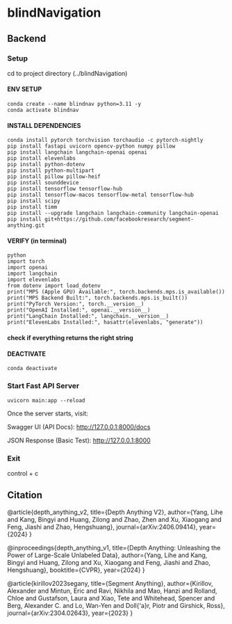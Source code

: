 # blindNavigation

## Backend

### Setup

cd to project directory (../blindNavigation)

#### ENV SETUP
```
conda create --name blindnav python=3.11 -y
conda activate blindnav
```

#### INSTALL DEPENDENCIES
```
conda install pytorch torchvision torchaudio -c pytorch-nightly
pip install fastapi uvicorn opencv-python numpy pillow
pip install langchain langchain-openai openai
pip install elevenlabs
pip install python-dotenv
pip install python-multipart
pip install pillow pillow-heif
pip install sounddevice
pip install tensorflow tensorflow-hub
pip install tensorflow-macos tensorflow-metal tensorflow-hub
pip install scipy
pip install timm
pip install --upgrade langchain langchain-community langchain-openai
pip install git+https://github.com/facebookresearch/segment-anything.git
```

#### VERIFY (in terminal)

```
python
import torch 
import openai
import langchain
import elevenlabs
from dotenv import load_dotenv
print("MPS (Apple GPU) Available:", torch.backends.mps.is_available())
print("MPS Backend Built:", torch.backends.mps.is_built())
print("PyTorch Version:", torch.__version__)
print("OpenAI Installed:", openai.__version__)
print("LangChain Installed:", langchain.__version__)
print("ElevenLabs Installed:", hasattr(elevenlabs, "generate"))
```

#### check if everything returns the right string

#### DEACTIVATE
```
conda deactivate
```

### Start Fast API Server

```
uvicorn main:app --reload
```

Once the server starts, visit:

Swagger UI (API Docs): http://127.0.0.1:8000/docs

JSON Response (Basic Test): http://127.0.0.1:8000

### Exit

control + c

## Citation

@article{depth_anything_v2,
  title={Depth Anything V2},
  author={Yang, Lihe and Kang, Bingyi and Huang, Zilong and Zhao, Zhen and Xu, Xiaogang and Feng, Jiashi and Zhao, Hengshuang},
  journal={arXiv:2406.09414},
  year={2024}
}

@inproceedings{depth_anything_v1,
  title={Depth Anything: Unleashing the Power of Large-Scale Unlabeled Data}, 
  author={Yang, Lihe and Kang, Bingyi and Huang, Zilong and Xu, Xiaogang and Feng, Jiashi and Zhao, Hengshuang},
  booktitle={CVPR},
  year={2024}
}

@article{kirillov2023segany,
  title={Segment Anything},
  author={Kirillov, Alexander and Mintun, Eric and Ravi, Nikhila and Mao, Hanzi and Rolland, Chloe and Gustafson, Laura and Xiao, Tete and Whitehead, Spencer and Berg, Alexander C. and Lo, Wan-Yen and Doll{\'a}r, Piotr and Girshick, Ross},
  journal={arXiv:2304.02643},
  year={2023}
}